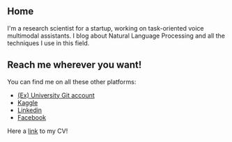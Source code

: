 ## Home
I'm a research scientist for a startup, working on task-oriented voice multimodal assistants. 
I blog about Natural Language Processing and all the techniques I use in this field.

## Reach me wherever you want!
You can find me on all these other platforms:
* [(Ex) University Git account](https://github.com/marcomanciniunitn)
* [Kaggle](https://www.kaggle.com/doomdiskday)
* [Linkedin](https://www.linkedin.com/in/marco-mancini-6b2969108/)
* [Facebook](https://www.facebook.com/Mancio94)

Here a [link](https://it.scribd.com/document/444135300/cv-nlp-mm) to my CV!

